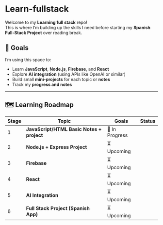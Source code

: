 # Learn-fullstack

Welcome to my **Learning full stack** repo!  
This is where I’m building up the skills I need before starting my **Spanish Full-Stack Project** over reading break.  

## 🎯 Goals
I’m using this space to:
- Learn **JavaScript**, **Node.js**, **Firebase**, and **React**
- Explore **AI integration** (using APIs like OpenAI or similar)
- Build small **mini-projects** for each topic or **notes**
- Track my **progress and notes**

---

## 🗺️ Learning Roadmap

| Stage | Topic | Goals | Status |
|-------|--------|--------|--------|
| 1 | **JavaScript/HTML Basic Notes + project**  | 🔄 In Progress |
| 2 | **Node.js + Express Project** | ⏳ Upcoming |
| 3 | **Firebase** | ⏳ Upcoming |
| 4 | **React** | ⏳ Upcoming |
| 5 | **AI Integration** | ⏳ Upcoming |
| 6 | **Full Stack Project (Spanish App)** | ⏳ Upcoming |
